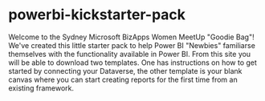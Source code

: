 # powerbi-kickstarter-pack

Welcome to the Sydney Microsoft BizApps Women MeetUp "Goodie Bag"!
We've created this little starter pack to help Power BI "Newbies" familiarse themselves with the functionality available in Power BI.
From this site you will be able to download two templates. One has instructions on how to get started by connecting your Dataverse, the other template is your blank canvas where you can start creating reports for the first time from an existing framework.
